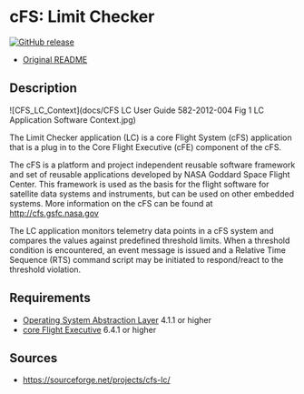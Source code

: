 # cFS: Limit Checker

[![GitHub release](https://img.shields.io/github/release/yusend/cfs-lc.svg)](https://github.com/yusend/cfs-lc/releases)

* [Original README](cfs-lc-app-OSS-readme.txt)

## Description

![CFS_LC_Context](docs/CFS LC User Guide 582-2012-004 Fig 1 LC Application Software Context.jpg)

The Limit Checker application (LC) is a core Flight System (cFS) application
that is a plug in to the Core Flight Executive (cFE) component of the cFS.

The cFS is a platform and project independent reusable software framework and
set of reusable applications developed by NASA Goddard Space Flight Center. This
framework is used as the basis for the flight software for satellite data
systems and instruments, but can be used on other embedded systems. More
information on the cFS can be found at http://cfs.gsfc.nasa.gov

The LC application monitors telemetry data points in a cFS system and compares
the values against predefined threshold limits. When a threshold condition is
encountered, an event message is issued and a Relative Time Sequence (RTS)
command script may be initiated to respond/react to the threshold violation.

## Requirements

* [Operating System Abstraction Layer][osal] 4.1.1 or higher
* [core Flight Executive][cfe] 6.4.1 or higher

## Sources

* https://sourceforge.net/projects/cfs-lc/

[osal]: https://github.com/yusend/osal
[cfe]: https://github.com/yusend/coreflightexec
